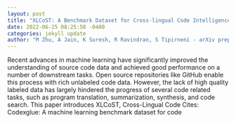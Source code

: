 ```yaml
--- 
layout: post 
title: "XLCoST: A Benchmark Dataset for Cross-lingual Code Intelligence" 
date: 2022-06-25 08:25:58 -0400 
categories: jekyll update 
author: "M Zhu, A Jain, K Suresh, R Ravindran, S Tipirneni - arXiv preprint arXiv , 2022" 
--- 
```

Recent advances in machine learning have significantly improved the understanding of source code data and achieved good performance on a number of downstream tasks. Open source repositories like GitHub enable this process with rich unlabeled code data. However, the lack of high quality labeled data has largely hindered the progress of several code related tasks, such as program translation, summarization, synthesis, and code search. This paper introduces XLCoST, Cross-Lingual Code Cites: Codexglue: A machine learning benchmark dataset for code